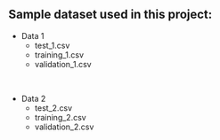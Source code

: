 ## Sample dataset used in this project: 
- Data 1
  - test_1.csv
  - training_1.csv
  - validation_1.csv

<br>

- Data 2
  - test_2.csv
  - training_2.csv
  - validation_2.csv
